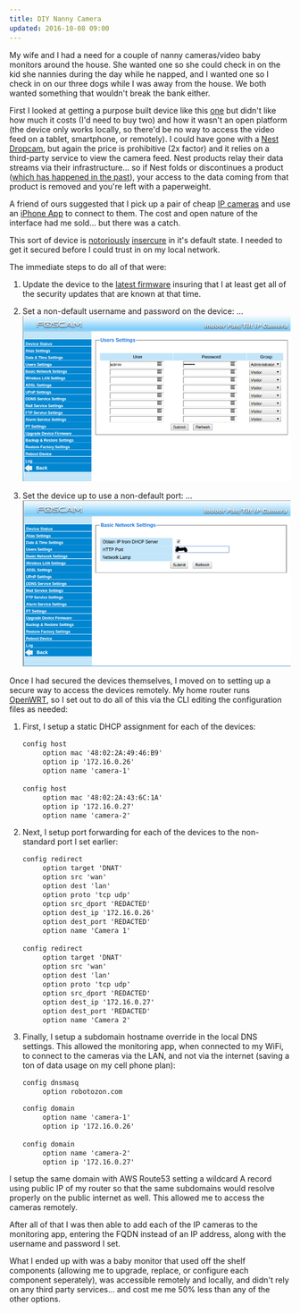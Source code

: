 ```yaml
---
title: DIY Nanny Camera
updated: 2016-10-08 09:00
---
```


My wife and I had a need for a couple of nanny cameras/video baby monitors around the house.  She wanted one so she could check in on the kid she nannies during the day while he napped, and I wanted one so I check in on our three dogs while I was away from the house.  We both wanted something that wouldn't break the bank either. 

First I looked at getting a purpose built device like this [one](https://www.amazon.com/Motorola-MBP36S-Wireless-Monitor-3-5-Inch/dp/B00M2F0OYS?th=1) but didn't like how much it costs (I'd need to buy two) and how it wasn't an open platform (the device only works locally, so there'd be no way to access the video feed on a tablet, smartphone, or remotely). I could have gone with a [Nest Dropcam](https://nest.com/camera/meet-nest-cam/), but again the price is prohibitive (2x factor) and it relies on a third-party service to view the camera feed.  Nest products relay their data streams via their infrastructure... so if Nest folds or discontinues a product ([which has happened in the past](http://fortune.com/2016/04/06/nest-meager-response-google-revolv/)), your access to the data coming from that product is removed and you're left with a paperweight.

A friend of ours suggested that I pick up a pair of cheap [IP cameras](https://www.amazon.com/Foscam-FI8910W-Network-Camera-Two-Way/dp/B006ZP8UOW) and use an [iPhone App](https://itunes.apple.com/US/app/id511651356?mt=8) to connect to them. The cost and open nature of the interface had me sold... but there was a catch.

This sort of device is [notoriously](http://www.computerworld.com/article/2878741/hacker-hijacks-wireless-foscam-baby-monitor-talks-and-freaks-out-nanny.html) [insercure](https://krebsonsecurity.com/2016/10/who-makes-the-iot-things-under-attack/) in it's default state.  I needed to get it secured before I could trust in on my local network.

The immediate steps to do all of that were:

1. Update the device to the [latest firmware](http://foscam.us/firmware) insuring that I at least get all of the security updates that are known at that time.

2. Set a non-default username and password on the device:
...![screenshot](/assets/diy-baby-monitor-user-pass.png)

3. Set the device up to use a non-default port:
...![screenshot](/assets/diy-baby-monitor-network-port.png)

Once I had secured the devices themselves, I moved on to setting up a secure way to access the devices remotely.  My home router runs [OpenWRT](https://openwrt.org/), so I set out to do all of this via the CLI editing the configuration files as needed:

1. First, I setup a static DHCP assignment for each of the devices:

   ```
   config host                   
        option mac '48:02:2A:49:46:B9'
        option ip '172.16.0.26'
        option name 'camera-1'
   
   config host               
        option mac '48:02:2A:43:6C:1A'
        option ip '172.16.0.27' 
        option name 'camera-2'
   ```

2. Next, I setup port forwarding for each of the devices to the non-standard port I set earlier:

   ```
   config redirect                   
        option target 'DNAT'
        option src 'wan'
        option dest 'lan'   
        option proto 'tcp udp'
        option src_dport 'REDACTED' 
        option dest_ip '172.16.0.26'
        option dest_port 'REDACTED'   
        option name 'Camera 1'

   config redirect           
        option target 'DNAT'        
        option src 'wan'     
        option dest 'lan'   
        option proto 'tcp udp'
        option src_dport 'REDACTED' 
        option dest_ip '172.16.0.27'
        option dest_port 'REDACTED'
        option name 'Camera 2' 
   ```

3. Finally, I setup a subdomain hostname override in the local DNS settings. This allowed the monitoring app, when connected to my WiFi, to connect to the cameras via the LAN, and not via the internet (saving a ton of data usage on my cell phone plan):

   ```
   config dnsmasq
        option robotozon.com
   ```

   ```
   config domain                  
        option name 'camera-1'
        option ip '172.16.0.26'
                          
   config domain                         
        option name 'camera-2'  
        option ip '172.16.0.27'
   ```

I setup the same domain with AWS Route53 setting a wildcard A record using public IP of my router so that the same subdomains would resolve properly on the public internet as well.  This allowed me to access the cameras remotely.

After all of that I was then able to add each of the IP cameras to the monitoring app, entering the FQDN instead of an IP address, along with the username and password I set.

What I ended up with was a baby monitor that used off the shelf components (allowing me to upgrade, replace, or configure each component seperately), was accessible remotely and locally, and didn't rely on any third party services... and cost me me 50% less than any of the other options.
